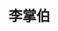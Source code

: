 ---
title: "李掌伯"
description: "李掌伯"
layout: shop
keywords:
  - 美食競賽
  - 台灣美食
  - 美食精選
datePublished: "2025-06-30"
dateModified: "2025-07-02"
city: "台北市"
district: "大同區"
address: "台北市大同區寧夏路22之9號"
phone: "0225566466"
geo: "25.055433646860955, 121.51497364019197"
google_map: "https://maps.app.goo.gl/ohNuvv8QAHSrHU1j9"
footinder: "https://footinder.com.tw/%e5%8f%b0%e5%8c%97%e5%b8%82%e5%a4%a7%e5%90%8c%e5%8d%80/35027/"
official: "https://www.facebook.com/NingxiaLizhangbo"
award:
  - name: "夜市王"
    year: "2024"
    entries:
      - nightMarket: "寧夏夜市"
        food_type: "臭豆腐"
        rank: "第五名"

---